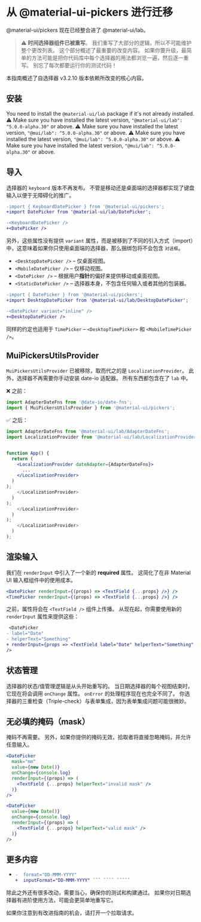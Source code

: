 # 从 @material-ui-pickers 进行迁移

<p class="description">@material-ui/pickers 现在已经整合进了 @material-ui/lab。</p>

> **⚠️ 时间选择器组件已被重写**。 我们重写了大部分的逻辑，所以不可能维护整个更改列表。 这个部分概述了最重要的改变内容。 如果你要升级，最简单的方法可能是把你代码库中每个选择器的用法都浏览一遍，然后逐一重写。 别忘了每次都要运行你的测试代码！

本指南概述了自选择器 v3.2.10 版本依赖所改变的核心内容。

## 安装

You need to install the `@material-ui/lab` package if it's not already installed. ⚠️ Make sure you have installed the latest version, `"@material-ui/lab": ^5.0.0-alpha.30"` or above. ⚠️ Make sure you have installed the latest version, `"@mui/lab": ^5.0.0-alpha.30"` or above. ⚠️ Make sure you have installed the latest version, `"@mui/lab": ^5.0.0-alpha.30"` or above. ⚠️ Make sure you have installed the latest version, `"@mui/lab": ^5.0.0-alpha.30"` or above.

## 导入

选择器的 `keyboard` 版本不再发布。 不管是移动还是桌面端的选择器都实现了键盘输入以便于无障碍化的推广。

```diff
-import { KeyboardDatePicker } from '@material-ui/pickers';
+import DatePicker from '@material-ui/lab/DatePicker';

-<KeyboardDatePicker />
+<DatePicker />
```

另外，这些属性没有提供 `variant` 属性，而是被移到了不同的引入方式（import）中，这意味着如果你只使用桌面端的选择器，那么捆绑包将不会包含 `对话框`。

- `<DesktopDatePicker />` – 仅桌面视图。
- `<MobileDatePicker />` – 仅移动视图。
- `<DatePicker />` – 根据用户**指针**的偏好来提供移动或桌面视图。
- `<StaticDatePicker />` – 选择器本身，不包含任何输入或者其他的包装器。

```diff
-import { DatePicker } from '@material-ui/pickers';
+import DesktopDatePicker from '@material-ui/lab/DesktopDatePicker';

-<DatePicker variant="inline" />
+<DesktopDatePicker />
```

同样的约定也适用于 `TimePicker` – `<DesktopTimePicker>` 和 `<MobileTimePicker />`。

## MuiPickersUtilsProvider

`MuiPickersUtilsProvider` 已被移除，取而代之的是 `LocalizationProvider`。 此外，选择器不再需要你手动安装 date-io 适配器。 所有东西都包含在了 `lab` 中。

❌ 之前：

```js
import AdapterDateFns from '@date-io/date-fns';
import { MuiPickersUtilsProvider } from '@material-ui/pickers';
```

✅ 之后：

```jsx
import AdapterDateFns from '@material-ui/lab/AdapterDateFns';
import LocalizationProvider from '@material-ui/lab/LocalizationProvider';


function App() {
  return (
    <LocalizationProvider dateAdapter={AdapterDateFns}>
      ...
    </LocalizationProvider>
  )
);
    </LocalizationProvider>
  )
);
    </LocalizationProvider>
  )
);
    </LocalizationProvider>
  )
);
```

## 渲染输入

我们在 `renderInput` 中引入了一个新的 **required** 属性。 这简化了在非 Material UI 输入框组件中的使用成本。

```jsx
<DatePicker renderInput={(props) => <TextField {...props} />} />
<TimePicker renderInput={(props) => <TextField {...props} />} />
```

之前，属性将会在 `<TextField />` 组件上传播。 从现在起，你需要使用新的 `renderInput` 属性来提供这些：

```diff
 <DatePicker
- label="Date"
- helperText="Something"
+ renderInput={props => <TextField label="Date" helperText="Something" /> }
/>
```

## 状态管理

选择器的状态/值管理逻辑是从头开始重写的。 当日期选择器的每个视图结束时，它现在将会调用 `onChange` 属性。 `onError` 的处理程序现在也完全不同了。 你选择器的三重检查（Triple-check）与表单集成，因为表单集成问题可能很微妙。

## 无必填的掩码（mask）

掩码不再需要。 另外，如果你提供的掩码无效，拾取者将直接忽略掩码，并允许任意输入。

```jsx
<DatePicker
  mask="mm"
  value={new Date()}
  onChange={console.log}
  renderInput={(props) => (
    <TextField {...props} helperText="invalid mask" />
  )}
/>

<DatePicker
  value={new Date()}
  onChange={console.log}
  renderInput={(props) => (
    <TextField {...props} helperText="valid mask" />
  )}
/>
```

## 更多内容

- `````diff <DatePicker
  -  format="DD-MMM-YYYY"
  +  inputFormat="DD-MMM-YYYY" ``` ```` `````

除此之外还有很多改动，需要当心，确保你的测试和构建通过。 如果你对日期选择器有进阶使用方法，可能会更简单地重写它。

如果你注意到有改进指南的机会，请打开一个拉取请求。
